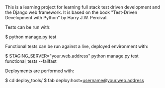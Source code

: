 This is a learning project for learning full stack test driven development and the Django web framework.  It is based on the book "Test-Driven Development with Python" by Harry J.W. Percival.

Tests can be run with:

  $ python manage.py test

Functional tests can be run against a live, deployed environment with:

  $ STAGING_SERVER="your.web.address"  python manage.py test functional_tests --failfast

Deployments are performed with:

  $ cd deploy_tools/
  $ fab deploy:host=username@your.web.address

